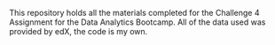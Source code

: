 This repository holds all the materials completed for the Challenge 4 Assignment for the Data Analytics Bootcamp. All of the data used was provided by edX, the code is my own.
